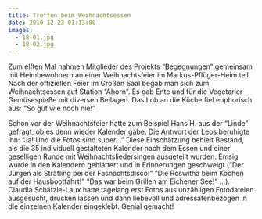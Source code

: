 ```yaml
---
title: Treffen beim Weihnachtsessen
date: 2010-12-23 01:13:00
images:
  - 18-01.jpg
  - 18-02.jpg
---
```


Zum elften Mal nahmen Mitglieder des Projekts “Begegnungen” gemeinsam mit Heimbewohnern an einer Weihnachtsfeier im Markus-Pflüger-Heim teil. Nach der offiziellen Feier im Großen Saal begab man sich zum Weihnachtsessen auf Station “Ahorn”. Es gab Ente und für die Vegetarier Gemüsespieße mit diversen Beilagen. Das Lob an die Küche fiel euphorisch aus: “So gut wie noch nie!”

Schon vor der Weihnachtsfeier hatte zum Beispiel Hans H. aus der “Linde” gefragt, ob es denn wieder Kalender gäbe. Die Antwort der Leos beruhigte ihn: “Ja! Und die Fotos sind super…” Diese Einschätzung behielt Bestand, als die 35 individuell gestalteten Kalender nach dem Essen und einer geselligen Runde mit Weihnachtsliedersingen ausgeteilt wurden. Emsig wurde in den Kalendern geblättert und in Erinnerungen geschwelgt (“Der Jürgen als Sträfling bei der Fasnachtsdisco!” “Die Roswitha beim Kochen auf der Hausbootfahrt!” “Das war beim Grillen am Eichener See!” …). Claudia Schätzle-Laux hatte tagelang erst Fotos aus unzähligen Fotodateien ausgesucht, drucken lassen und dann liebevoll und adressatenbezogen in die einzelnen Kalender eingeklebt. Genial gemacht!

